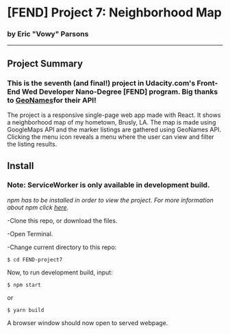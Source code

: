 # [FEND] Project 7: Neighborhood Map

### by Eric "Vowy" Parsons

---
## Project Summary


### This is the seventh (and final!) project in Udacity.com's Front-End Wed Developer Nano-Degree [FEND] program. **Big thanks to [GeoNames](https://www.geonames.org)for their API!**

The project is a responsive single-page web app made with React. It shows a neighborhood map of my hometown, Brusly, LA. The map is made using GoogleMaps API and the marker listings are gathered using GeoNames API. Clicking the menu icon reveals a menu where the user can view and filter the listing results.


## Install
### Note: ServiceWorker is only available in development build.

*npm has to be installed in order to view the project. For more information about npm click [here](https://www.npmjs.com/get-npm).*

-Clone this repo, or download the files.

-Open Terminal.

-Change current directory to this repo:

```
$ cd FEND-project7
```

Now, to run development build, input:

```
$ npm start
```

or

```
$ yarn build
```

A browser window should now open to served webpage.

